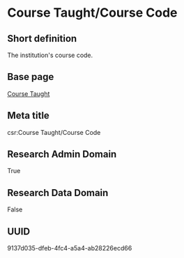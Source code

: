# Course Taught/Course Code
## Short definition
The institution's course code.
## Base page
[Course Taught](../../Objects/Course%20Taught.md)
## Meta title
csr:Course Taught/Course Code
## Research Admin Domain
True
## Research Data Domain
False
## UUID
9137d035-dfeb-4fc4-a5a4-ab28226ecd66

